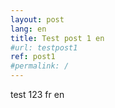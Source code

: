 ```yaml
---
layout: post
lang: en
title: Test post 1 en
#url: testpost1
ref: post1
#permalink: /
---
```


test 123 fr en
